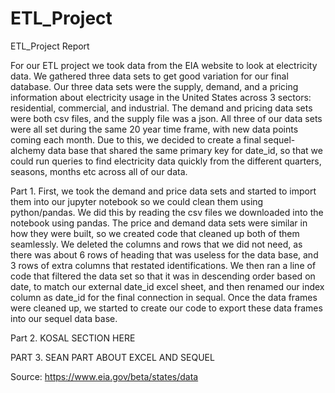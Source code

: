 # ETL_Project
ETL_Project Report

For our ETL project we took data from the EIA website to look at electricity data. We gathered three data sets to get good variation for our final database. Our three data sets were the supply, demand, and a pricing information about electricity usage in the United States across 3 sectors: residential, commercial, and industrial. The demand and pricing data sets were both csv files, and the supply file was a json. All three of our data sets were all set during the same 20 year time frame, with new data points coming each month. Due to this, we decided to create a final sequel-alchemy data base that shared the same primary key for date_id, so that we could run queries to find electricity data quickly from the different quarters, seasons, months etc across all of our data. 


Part 1. 
First, we took the demand and price data sets and started to import them into our jupyter notebook so we could clean them using python/pandas. We did this by reading the csv files we downloaded into the notebook using pandas. The price and demand data sets were similar in how they were built, so we created code that cleaned up both of them seamlessly. We deleted the columns and rows that we did not need, as there was about 6 rows of heading that was useless for the data base, and 3 rows of extra columns that restated identifications. We then ran a line of code that filtered the data set so that it was in descending order based on date, to match our external date_id excel sheet, and then renamed our index column as date_id for the final connection in sequal. Once the data frames were cleaned up, we started to create our code to export these data frames into our sequel data base.  


Part 2. KOSAL SECTION HERE


PART 3. SEAN PART ABOUT EXCEL AND SEQUEL


Source: https://www.eia.gov/beta/states/data
